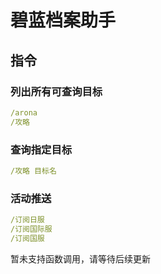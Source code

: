 # 碧蓝档案助手
## 指令
### 列出所有可查询目标
```yaml
/arona
/攻略
```
### 查询指定目标
```yaml
/攻略 目标名
```
### 活动推送
```yaml
/订阅日服
/订阅国际服
/订阅国服
```
暂未支持函数调用，请等待后续更新